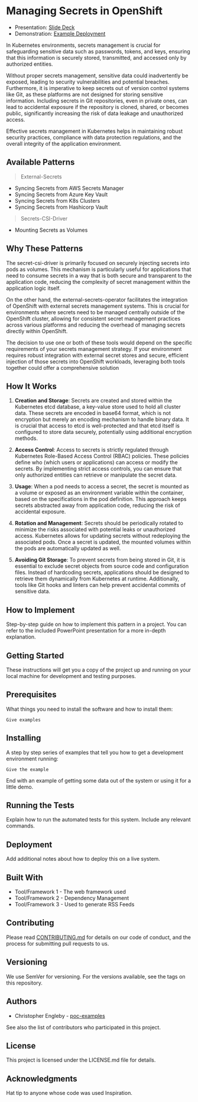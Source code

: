 # Managing Secrets in OpenShift

- Presentation: [Slide Deck](https://docs.google.com/presentation/d/17zfCQTKKynqM6dPdprr5_7CHdMGJiaZQ_3Ft_Gqog5Q/view)
- Demonstration: [Example Deployment](https://www.youtube.com/)

In Kubernetes environments, secrets management is crucial for safeguarding sensitive data such as passwords, tokens, and keys, ensuring that this information is securely stored, transmitted, and accessed only by authorized entities. 

Without proper secrets management, sensitive data could inadvertently be exposed, leading to security vulnerabilities and potential breaches. Furthermore, it is imperative to keep secrets out of version control systems like Git, as these platforms are not designed for storing sensitive information. Including secrets in Git repositories, even in private ones, can lead to accidental exposure if the repository is cloned, shared, or becomes public, significantly increasing the risk of data leakage and unauthorized access. 

Effective secrets management in Kubernetes helps in maintaining robust security practices, compliance with data protection regulations, and the overall integrity of the application environment.

## Available Patterns

> External-Secrets
- Syncing Secrets from AWS Secrets Manager
- Syncing Secrets from Azure Key Vault
- Syncing Secrets from K8s Clusters
- Syncing Secrets from Hashicorp Vault

> Secrets-CSI-Driver
- Mounting Secrets as Volumes

## Why These Patterns

The secret-csi-driver is primarily focused on securely injecting secrets into pods as volumes. This mechanism is particularly useful for applications that need to consume secrets in a way that is both secure and transparent to the application code, reducing the complexity of secret management within the application logic itself.

On the other hand, the external-secrets-operator facilitates the integration of OpenShift with external secrets management systems. This is crucial for environments where secrets need to be managed centrally outside of the OpenShift cluster, allowing for consistent secret management practices across various platforms and reducing the overhead of managing secrets directly within OpenShift.

The decision to use one or both of these tools would depend on the specific requirements of your secrets management strategy. If your environment requires robust integration with external secret stores and secure, efficient injection of those secrets into OpenShift workloads, leveraging both tools together could offer a comprehensive solution

## How It Works

1. **Creation and Storage**: Secrets are created and stored within the Kubernetes etcd database, a key-value store used to hold all cluster data. These secrets are encoded in base64 format, which is not encryption but merely an encoding mechanism to handle binary data. It is crucial that access to etcd is well-protected and that etcd itself is configured to store data securely, potentially using additional encryption methods.

2. **Access Control**: Access to secrets is strictly regulated through Kubernetes Role-Based Access Control (RBAC) policies. These policies define who (which users or applications) can access or modify the secrets. By implementing strict access controls, you can ensure that only authorized entities can retrieve or manipulate the secret data.

3. **Usage**: When a pod needs to access a secret, the secret is mounted as a volume or exposed as an environment variable within the container, based on the specifications in the pod definition. This approach keeps secrets abstracted away from application code, reducing the risk of accidental exposure.

4. **Rotation and Management**: Secrets should be periodically rotated to minimize the risks associated with potential leaks or unauthorized access. Kubernetes allows for updating secrets without redeploying the associated pods. Once a secret is updated, the mounted volumes within the pods are automatically updated as well.

5. **Avoiding Git Storage**: To prevent secrets from being stored in Git, it is essential to exclude secret objects from source code and configuration files. Instead of hardcoding secrets, applications should be designed to retrieve them dynamically from Kubernetes at runtime. Additionally, tools like Git hooks and linters can help prevent accidental commits of sensitive data.

## How to Implement

Step-by-step guide on how to implement this pattern in a project. You can refer to the included PowerPoint presentation for a more in-depth explanation.

## Getting Started

These instructions will get you a copy of the project up and running on your local machine for development and testing purposes.

## Prerequisites

What things you need to install the software and how to install them:

```Give examples```

## Installing

A step by step series of examples that tell you how to get a development environment running:

```Give the example```

End with an example of getting some data out of the system or using it for a little demo.

## Running the Tests

Explain how to run the automated tests for this system. Include any relevant commands.

## Deployment

Add additional notes about how to deploy this on a live system.

## Built With

- Tool/Framework 1 - The web framework used
- Tool/Framework 2 - Dependency Management
- Tool/Framework 3 - Used to generate RSS Feeds

## Contributing

Please read [CONTRIBUTING.md](https://github.com/poc-examples/demo-repo-base/blob/main/CONTRIBUTING.md) for details on our code of conduct, and the process for submitting pull requests to us.

## Versioning

We use SemVer for versioning. For the versions available, see the tags on this repository.

## Authors

- Christopher Engleby - [poc-examples](https://github.com/poc-examples)

See also the list of contributors who participated in this project.

## License

This project is licensed under the LICENSE.md file for details.

## Acknowledgments

Hat tip to anyone whose code was used Inspiration.
